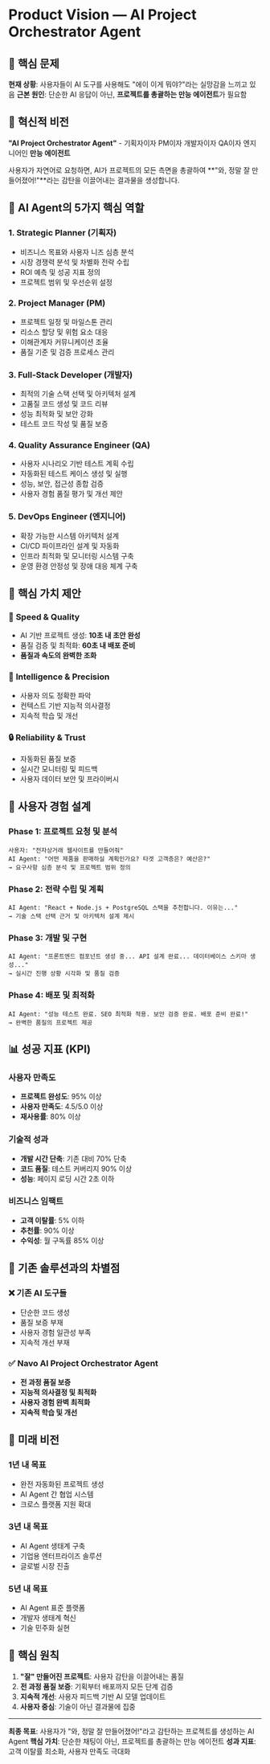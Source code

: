 # Product Vision — AI Project Orchestrator Agent

## 🚨 핵심 문제

**현재 상황**: 사용자들이 AI 도구를 사용해도 "에이 이게 뭐야?"라는 실망감을 느끼고 있음
**근본 원인**: 단순한 AI 응답이 아닌, **프로젝트를 총괄하는 만능 에이전트**가 필요함

## 🎯 혁신적 비전

**"AI Project Orchestrator Agent"** - 기획자이자 PM이자 개발자이자 QA이자 엔지니어인 **만능 에이전트**

사용자가 자연어로 요청하면, AI가 프로젝트의 모든 측면을 총괄하여 **"와, 정말 잘 만들어졌어!"**라는 감탄을 이끌어내는 결과물을 생성합니다.

## 🧠 AI Agent의 5가지 핵심 역할

### 1. **Strategic Planner (기획자)**

- 비즈니스 목표와 사용자 니즈 심층 분석
- 시장 경쟁력 분석 및 차별화 전략 수립
- ROI 예측 및 성공 지표 정의
- 프로젝트 범위 및 우선순위 설정

### 2. **Project Manager (PM)**

- 프로젝트 일정 및 마일스톤 관리
- 리소스 할당 및 위험 요소 대응
- 이해관계자 커뮤니케이션 조율
- 품질 기준 및 검증 프로세스 관리

### 3. **Full-Stack Developer (개발자)**

- 최적의 기술 스택 선택 및 아키텍처 설계
- 고품질 코드 생성 및 코드 리뷰
- 성능 최적화 및 보안 강화
- 테스트 코드 작성 및 품질 보증

### 4. **Quality Assurance Engineer (QA)**

- 사용자 시나리오 기반 테스트 계획 수립
- 자동화된 테스트 케이스 생성 및 실행
- 성능, 보안, 접근성 종합 검증
- 사용자 경험 품질 평가 및 개선 제안

### 5. **DevOps Engineer (엔지니어)**

- 확장 가능한 시스템 아키텍처 설계
- CI/CD 파이프라인 설계 및 자동화
- 인프라 최적화 및 모니터링 시스템 구축
- 운영 환경 안정성 및 장애 대응 체계 구축

## 💎 핵심 가치 제안

### 🚀 **Speed & Quality**

- AI 기반 프로젝트 생성: **10초 내 초안 완성**
- 품질 검증 및 최적화: **60초 내 배포 준비**
- **품질과 속도의 완벽한 조화**

### 🎯 **Intelligence & Precision**

- 사용자 의도 정확한 파악
- 컨텍스트 기반 지능적 의사결정
- 지속적 학습 및 개선

### 🔒 **Reliability & Trust**

- 자동화된 품질 보증
- 실시간 모니터링 및 피드백
- 사용자 데이터 보안 및 프라이버시

## 🎨 사용자 경험 설계

### **Phase 1: 프로젝트 요청 및 분석**

```
사용자: "전자상거래 웹사이트를 만들어줘"
AI Agent: "어떤 제품을 판매하실 계획인가요? 타겟 고객층은? 예산은?"
→ 요구사항 심층 분석 및 프로젝트 범위 정의
```

### **Phase 2: 전략 수립 및 계획**

```
AI Agent: "React + Node.js + PostgreSQL 스택을 추천합니다. 이유는..."
→ 기술 스택 선택 근거 및 아키텍처 설계 제시
```

### **Phase 3: 개발 및 구현**

```
AI Agent: "프론트엔드 컴포넌트 생성 중... API 설계 완료... 데이터베이스 스키마 생성..."
→ 실시간 진행 상황 시각화 및 품질 검증
```

### **Phase 4: 배포 및 최적화**

```
AI Agent: "성능 테스트 완료. SEO 최적화 적용. 보안 검증 완료. 배포 준비 완료!"
→ 완벽한 품질의 프로젝트 제공
```

## 📊 성공 지표 (KPI)

### **사용자 만족도**

- **프로젝트 완성도**: 95% 이상
- **사용자 만족도**: 4.5/5.0 이상
- **재사용률**: 80% 이상

### **기술적 성과**

- **개발 시간 단축**: 기존 대비 70% 단축
- **코드 품질**: 테스트 커버리지 90% 이상
- **성능**: 페이지 로딩 시간 2초 이하

### **비즈니스 임팩트**

- **고객 이탈률**: 5% 이하
- **추천률**: 90% 이상
- **수익성**: 월 구독률 85% 이상

## 🚫 기존 솔루션과의 차별점

### ❌ **기존 AI 도구들**

- 단순한 코드 생성
- 품질 보증 부재
- 사용자 경험 일관성 부족
- 지속적 개선 부재

### ✅ **Navo AI Project Orchestrator Agent**

- **전 과정 품질 보증**
- **지능적 의사결정 및 최적화**
- **사용자 경험 완벽 최적화**
- **지속적 학습 및 개선**

## 🔮 미래 비전

### **1년 내 목표**

- 완전 자동화된 프로젝트 생성
- AI Agent 간 협업 시스템
- 크로스 플랫폼 지원 확대

### **3년 내 목표**

- AI Agent 생태계 구축
- 기업용 엔터프라이즈 솔루션
- 글로벌 시장 진출

### **5년 내 목표**

- AI Agent 표준 플랫폼
- 개발자 생태계 혁신
- 기술 민주화 실현

## 🎯 핵심 원칙

1. **"잘" 만들어진 프로젝트**: 사용자 감탄을 이끌어내는 품질
2. **전 과정 품질 보증**: 기획부터 배포까지 모든 단계 검증
3. **지속적 개선**: 사용자 피드백 기반 AI 모델 업데이트
4. **사용자 중심**: 기술이 아닌 결과물에 집중

---

**최종 목표**: 사용자가 "와, 정말 잘 만들어졌어!"라고 감탄하는 프로젝트를 생성하는 AI Agent
**핵심 가치**: 단순한 채팅이 아닌, 프로젝트를 총괄하는 만능 에이전트
**성과 지표**: 고객 이탈률 최소화, 사용자 만족도 극대화
